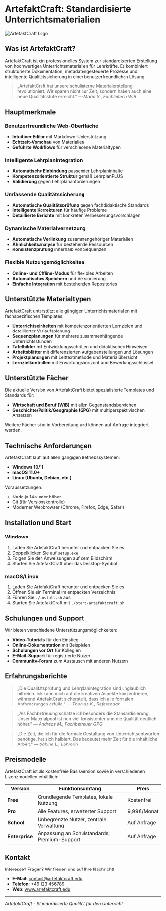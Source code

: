 # ArtefaktCraft: Standardisierte Unterrichtsmaterialien

![ArtefaktCraft Logo](webapp/images/artefaktcraft-logo.svg)

## Was ist ArtefaktCraft?

ArtefaktCraft ist ein professionelles System zur standardisierten Erstellung von hochwertigen Unterrichtsmaterialien für Lehrkräfte. Es kombiniert strukturierte Dokumentation, metadatengesteuerte Prozesse und intelligente Qualitätssicherung in einer benutzerfreundlichen Lösung.

> „ArtefaktCraft hat unsere schulinterne Materialerstellung revolutioniert. Wir sparen nicht nur Zeit, sondern haben auch eine neue Qualitätsstufe erreicht." — *Maria S., Fachleiterin WiB*

## Hauptmerkmale

### Benutzerfreundliche Web-Oberfläche
- **Intuitiver Editor** mit Markdown-Unterstützung
- **Echtzeit-Vorschau** von Materialien
- **Geführte Workflows** für verschiedene Materialtypen

### Intelligente Lehrplanintegration
- **Automatische Einbindung** passender Lehrplaninhalte
- **Kompetenzorientierte Struktur** gemäß LehrplanPLUS
- **Validierung** gegen Lehrplananforderungen

### Umfassende Qualitätssicherung
- **Automatische Qualitätsprüfung** gegen fachdidaktische Standards
- **Intelligente Korrekturen** für häufige Probleme
- **Detaillierte Berichte** mit konkreten Verbesserungsvorschlägen

### Dynamische Materialvernetzung
- **Automatische Verlinkung** zusammengehöriger Materialien
- **Ähnlichkeitsanalyse** für bestehende Ressourcen
- **Konsistenzprüfung** innerhalb von Sequenzen

### Flexible Nutzungsmöglichkeiten
- **Online- und Offline-Modus** für flexibles Arbeiten
- **Automatisches Speichern** und Versionierung
- **Einfache Integration** mit bestehenden Repositories

## Unterstützte Materialtypen

ArtefaktCraft unterstützt alle gängigen Unterrichtsmaterialien mit fachspezifischen Templates:

- **Unterrichtseinheiten** mit kompetenzorientierten Lernzielen und detaillierter Verlaufsplanung
- **Sequenzplanungen** für mehrere zusammenhängende Unterrichtsstunden
- **Tafelbilder** mit Entwicklungsschritten und didaktischen Hinweisen
- **Arbeitsblätter** mit differenzierten Aufgabenstellungen und Lösungen
- **Projektplanungen** mit Leittextmethode und Materialübersicht
- **Lernzielkontrollen** mit Erwartungshorizont und Bewertungsschlüssel

## Unterstützte Fächer

Die aktuelle Version von ArtefaktCraft bietet spezialisierte Templates und Standards für:

- **Wirtschaft und Beruf (WiB)** mit allen Gegenstandsbereichen
- **Geschichte/Politik/Geographie (GPG)** mit multiperspektivischen Ansätzen

Weitere Fächer sind in Vorbereitung und können auf Anfrage integriert werden.

## Technische Anforderungen

ArtefaktCraft läuft auf allen gängigen Betriebssystemen:

- **Windows 10/11**
- **macOS 11.0+**
- **Linux (Ubuntu, Debian, etc.)**

Voraussetzungen:
- Node.js 14.x oder höher
- Git (für Versionskontrolle)
- Moderner Webbrowser (Chrome, Firefox, Edge, Safari)

## Installation und Start

### Windows
1. Laden Sie ArtefaktCraft herunter und entpacken Sie es
2. Doppelklicken Sie auf `setup.exe`
3. Folgen Sie den Anweisungen auf dem Bildschirm
4. Starten Sie ArtefaktCraft über das Desktop-Symbol

### macOS/Linux
1. Laden Sie ArtefaktCraft herunter und entpacken Sie es
2. Öffnen Sie ein Terminal im entpackten Verzeichnis
3. Führen Sie `./install.sh` aus
4. Starten Sie ArtefaktCraft mit `./start-artefaktcraft.sh`

## Schulungen und Support

Wir bieten verschiedene Unterstützungsmöglichkeiten:

- **Video-Tutorials** für den Einstieg
- **Online-Dokumentation** mit Beispielen
- **Schulungen vor Ort** für Kollegien
- **E-Mail-Support** für registrierte Nutzer
- **Community-Forum** zum Austausch mit anderen Nutzern

## Erfahrungsberichte

> „Die Qualitätsprüfung und Lehrplanintegration sind unglaublich hilfreich. Ich kann mich auf die kreativen Aspekte konzentrieren, während ArtefaktCraft sicherstellt, dass ich alle formalen Anforderungen erfülle." — *Thomas K., Referendar*

> „Als Fachbetreuung schätze ich besonders die Standardisierung. Unser Materialpool ist nun viel konsistenter und die Qualität deutlich höher." — *Andreas M., Fachbetreuer GPG*

> „Die Zeit, die ich für die formale Gestaltung von Unterrichtsentwürfen benötige, hat sich halbiert. Das bedeutet mehr Zeit für die inhaltliche Arbeit." — *Sabine L., Lehrerin*

## Preismodelle

ArtefaktCraft ist als kostenfreie Basisversion sowie in verschiedenen Lizenzmodellen erhältlich:

| Version | Funktionsumfang | Preis |
|---------|-----------------|-------|
| **Free** | Grundlegende Templates, lokale Nutzung | Kostenfrei |
| **Pro** | Alle Features, erweiterter Support | 9,99€/Monat |
| **School** | Unbegrenzte Nutzer, zentrale Verwaltung | Auf Anfrage |
| **Enterprise** | Anpassung an Schulstandards, Premium-Support | Auf Anfrage |

## Kontakt

Interesse? Fragen? Wir freuen uns auf Ihre Nachricht!

- **E-Mail**: contact@artefaktcraft.edu
- **Telefon**: +49 123 456789
- **Web**: www.artefaktcraft.edu

---

*ArtefaktCraft - Standardisierte Qualität für den Unterricht*
